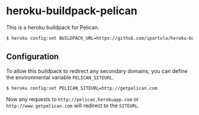 heroku-buildpack-pelican
========================

This is a heroku buildpack for Pelican.

```bash
$ heroku config:set BUILDPACK_URL=https://github.com/ipartola/heroku-buildpack-pelican
```

## Configuration

To allow this buildpack to redirect any secondary domains, you can define the
environmental variable `PELICAN_SITEURL`.

```heroku
$ heroku config:set PELICAN_SITEURL=http://getpelican.com
```

Now any requests to `http://pelican.herokuapp.com` or `http://www.getpelican.com` will redirect to the `SITEURL`.

